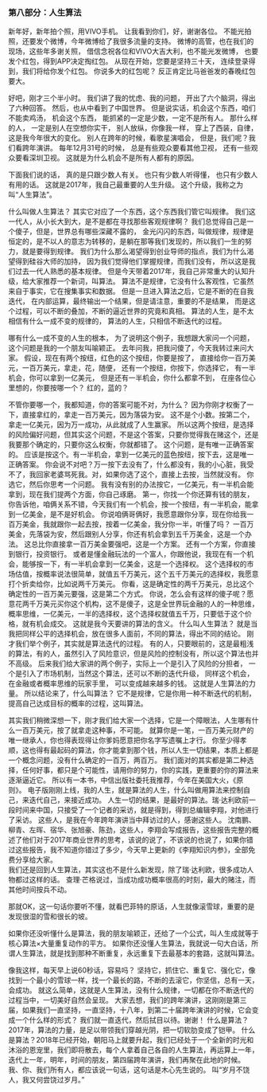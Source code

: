 ### 第八部分：人生算法
新年好，新年拍个照，用VIVO手机。
让我看到你们，好，谢谢各位。
不能光拍照，还要发个微博，今年微博给了我很多流量的支持。
微博的高管，也在我们的现场，这些年多谢关照，
借信念祝各位和VIVO大吉大利，也不能光发微博，
也要发个红包，得到APP决定掏红包。
从现在开始，您要是坚持三十天，
连续登录得到，我们将给你发个红包。
你说多大的红包呢？
反正肯定比马爸爸发的春晚红包要大。

好吧，刚才三个半小时。
我们讲了我的忧虑、我的问题，
开出了六个脑洞，得出了六种回答。
然后，也从中看到了中国世界。
但是说实话，机会这个东西，咱们不能卖鸡汤，
机会这个东西，
能抓紧的一定是少数，一定不是所有人。
那什么样的人，
一定是别人在空想你实干，
别人放纵，你像我一样，
穿上了西装，自律，
这是我今年很大的变化。
别人在跨年的时候，看歌星演唱会，
但是，我们呢？我们看跨年演讲。
每年12月31号的时候，
总是有些观众要看其他卫视，
还有一些观众要看深圳卫视。
这就是为什么机会不是所有人都有的原因。

下面我们说的话，
真的是只跟少数人有关。
也只有少数人听得懂，
也只有少数人有用的话。
这就是2017年，我自己最重要的人生升级。
这个升级，我称之为叫“人生算法”。

什么叫做人生算法？
其实它对应了一个东西，这个东西我们管它叫规律。
我们这一代人，从小长大到大，是不是都在寻找那些客观规律啊？
我们总觉得自己是一个傻子，但是，世界总有哪些深藏不露的，
金光闪闪的东西，叫做规律，规律是恒定的，是不以人的意志为转移的，是躺在那等我们发现的，所以我们一生的努力，就是要得到规律。
我们为什么那么渴望得到创业导师的指点，我们为什么渴望得到硅谷大师的加持，
因为我们觉得他们掌握规律，而我们没有，
所以这是我们过去一代人熟悉的基本规律。
但是今天带着2017年，我自己非常重大的认知升级，给大家推荐一个新词，叫算法。
算法不是规律，它没有什么客观性，它虽然来自于事实，它在搜集事实和数据。
但是一旦进入算法之后，它是不断的在自我迭代，
在内部运算，最终输出一个结果，但是请注意，重要的不是结果，
而是这个过程，可以不断的叠加，不断的逼近世界的究竟和真相。
算法的人生，是不太相信有什么一成不变的规律的，
算法的人生，只相信不断迭代的过程。

哪有什么一成不变的人生的根本，
为了说明这个例子，我想跟大家问一个问题，
这个问题是我的一个朋友叫喻颖正。
去年问我，把我问傻了，今天我转过来问大家。
假设，现在有两个按纽，红色的这个按纽，你要是按了，
直接给你一百万美元，一百万美元，拿走，花，随便，
还有一个按纽，你按下，你选择它，
有一半机会，你可以拿到一亿美元，
但是还有一半机会，你什么都拿不到，
在座各位心里想的，你要按哪一个？
红的，蓝的？

不管你要哪一个，我都知道，你的答案可能不对，为什么？
因为你刚才权衡了一下，直接拿红的，拿走一百万美元，因为落袋为安。
这不是个小数。按第二个，拿走一亿美元，因为万一成功，从此就成了人生赢家。
所以这两个按纽，是选择的风险偏好问题，但其实这个问题，不是这个答案，只要你觉得我在赌这个，还是我要那个确定的，只要你这么权衡，你就都错了。
这个问题，是有唯一正确答案的。
应该是按这个。有一半机会，拿到一亿美元的蓝色按纽，按下去，这是唯一正确答案。
你会说不对吧？万一按下去没有了，什么都没有，我的小心脏，我受不了，我回家老婆骂死我。对，如果你选了这个，直接上去按，当然就没有。
你选它，然后你思考一个问题。
我有没有别的办法按它，一亿美元，有一半机会能拿到，现在我们提两个方面，你自己琢磨。
第一，你找一个你还算有钱的朋友，你告诉他，咱俩关系不错，今天我们有一个机会，按一个按纽，有一半机会，能拿到一亿美金，是不是好机会。
你说咱俩哥俩好，我愿意跟你分享，现在你给我一百万美金，我就跟你一起去按，按着一亿美金，我分你一半，听懂了吗？
一百万美金，先落袋为安，然后跟别人分享，你还有机会拿到五千万美金，这是一个办法。
这总比你直接拿一百万美金要强吧，这是一个方案。
还有一个方案，你直接到银行，投资银行。
或者是懂金融玩法的一个富人，你跟他说，我现在有一个机会，能够按一下，有一半机会拿到一亿美金，这是一个选择权。
这个选择权的市场估值，按概率说法很简单，就值五千万美元，这个五千万美元的选择权，我愿意打个折卖给你，比如说两千万美元。
你看，这是确定性的两千万美元，总比这个确定性的一百万美元要强，这是第二个方式。
你说，怎么会有这样的傻子呢？愿意花两千万美元买你这个机构，这不是傻子，这是全世界玩金融的人的一种思维，概率思维，一亿美元，一半的选择权，这个选择权就值五千万，只要低于这个价格，就有机会成交。
这就是我今天要讲的算法的含义。
什么叫人生算法？
就是当我把同样公平的选择机会，放在很多人面前，不同的算法，得出不同的结论。
刚才我们举个例子，其实就是算法迭代的过程。
有的人，只要眼前的，这是最粗浅的算法，有的人，虽然引入了风险意识，但是风险的控制没有，所以这个算法也并不高级。
后来我们给大家讲的两个例子，实际上一个是引入了风险的分担者，
一个是引入了市场机制，当然这个算法，还可以不断的迭代升级，
同样这个机会，在金融或者概率思维的玩家手里，
可以变成越来越多的钱。
这就是人生算法的力量。
所以结论来了，什么叫算法？
它不是规律，它是你用一种不断迭代的机制，
提高自己达成目标的概率的过程，这叫算法。

其实我们稍微深想一下，刚才我们给大家一个选择，它是一个障眼法，人生哪有什么一百万美元，按了就拿走这种事，不可能。
就算你是一笔，一百万美元财产的唯一继承人，你也得表现得让你爹妈愿意把你名字写遗嘱上才行。
你至少得孝顺，这也得有最起码的算法，你才能拿到那个钱，所以人生一切结果，本质上都是一个概念问题，没有什么确定的一百万，两百万。
我们面对的其实都是第二种选择，任何好事，都只是个可能性，请用你的努力，你的实践，更重要的你的算法来逐渐逼近它。
所以有一本书，中信出版社委托我推荐，今年在美国大火，《原则》。
电子版刚刚上线，我的人生，就是算法的人生，什么叫做用算法来控制自己，来迭代自己，来接近成功。
人生一切的结果，是最好的算法。瑞·达利欧前一段时间来中国，只接受了一个记者的采访，就是得到，得到总编辑李翔，对他进行了采访。
这些人，是我在今年跨年演讲当中拜访过的人，感谢这些人。
沈南鹏、柳青、左晖、宿华、张旭豪、陈劲，这些人，李翔会写成报告，这些报告完整的概述了他们对于2017年商业世界的思考，该说的说了，不该说的也说了，如果你错过这些报告，我不知道你错过了多少，今天早上更新的《李翔知识内参》，全部免费分享给大家。    
我们还是回到人生算法，其实这也不是什么新发现，除了瑞·达利欧，很多成功人物都过这样的话。
查理·芒格说过，当成功成功概率很高的时刻，最大的赌注，而其他时间按兵不动。

那就OK，这一句话你要听不懂，就看巴菲特的原话，人生就像滚雪球，重要的是发现很湿的雪和很长的坡。

如果你还没听懂什么是算法，我的朋友喻颖正，还给了一个公式，叫人生成就等于核心算法×大量重复动作的平方。
如果你还没懂人生算法，我就说一句大白话，所谓人生算法，就是找到那种不断重复，永远重复下去最基本的套路，这就叫算法。

像我这样，每天早上说60秒话，容易吗？
坚持它，抓住它、重复它、强化它，像找到一个最小的雪球一样，找一个最长的路，不断的去滚它，你坚信，总有一天，会成功。
就这么简单，这就是人生算法，没有什么规律，一切都在你不断迭代的过程当中，一切美好自然会呈现。
大家去想，我们的跨年演讲，这刚刚是第三届，如果我们一直坚持，一直坚持，十八年，到第二十届跨年演讲的时候，它会变成一个什么样的形式？
我们就一直迭代，然后拭目以待。谢谢！
什么是算法？
2017年，算法的力量，是足以带领我们穿越光阴，把一切软肋变成了铠甲。
什么是算法？2018年已经开始，朝阳马上就要升起，我们已经处于一个全新的时光和沐浴的恩宠里，我们即将散去，每个人拿着自己各自的人生算法，再运算上一年，迭代上一年，明年，时间的朋友，第四届跨年演讲，我们再聚在此地的时候。
我、你、我们所有人，都应该说一句话，这句话是木心先生说的。
叫“岁月不饶人，我又何尝饶过岁月。” 